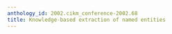 ```yaml
---
anthology_id: 2002.cikm_conference-2002.68
title: Knowledge-based extraction of named entities
---
```

